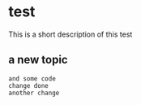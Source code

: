 test
====
This is a short description of this test

a new topic
-----------
	
	and some code
	change done
	another change
	
	
